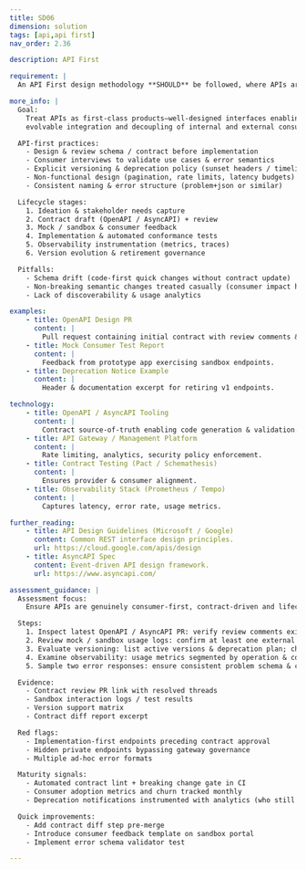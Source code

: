 ```yaml
---
title: SD06
dimension: solution
tags: [api,api first]
nav_order: 2.36

description: API First

requirement: |
  An API First design methodology **SHOULD** be followed, where APIs are at the forefront of the design process, functionality and data is exposed via APIs and the needs of the API consumer have been considered.

more_info: |
  Goal:
    Treat APIs as first-class products—well-designed interfaces enabling secure,
    evolvable integration and decoupling of internal and external consumers.

  API-first practices:
    - Design & review schema / contract before implementation
    - Consumer interviews to validate use cases & error semantics
    - Explicit versioning & deprecation policy (sunset headers / timeline)
    - Non-functional design (pagination, rate limits, latency budgets)
    - Consistent naming & error structure (problem+json or similar)

  Lifecycle stages:
    1. Ideation & stakeholder needs capture
    2. Contract draft (OpenAPI / AsyncAPI) + review
    3. Mock / sandbox & consumer feedback
    4. Implementation & automated conformance tests
    5. Observability instrumentation (metrics, traces)
    6. Version evolution & retirement governance

  Pitfalls:
    - Schema drift (code-first quick changes without contract update)
    - Non-breaking semantic changes treated casually (consumer impact hidden)
    - Lack of discoverability & usage analytics

examples: 
    - title: OpenAPI Design PR
      content: |
        Pull request containing initial contract with review comments & decisions.
    - title: Mock Consumer Test Report
      content: |
        Feedback from prototype app exercising sandbox endpoints.
    - title: Deprecation Notice Example
      content: |
        Header & documentation excerpt for retiring v1 endpoints.

technology:
    - title: OpenAPI / AsyncAPI Tooling
      content: |
        Contract source-of-truth enabling code generation & validation.
    - title: API Gateway / Management Platform
      content: |
        Rate limiting, analytics, security policy enforcement.
    - title: Contract Testing (Pact / Schemathesis)
      content: |
        Ensures provider & consumer alignment.
    - title: Observability Stack (Prometheus / Tempo)
      content: |
        Captures latency, error rate, usage metrics.

further_reading:
    - title: API Design Guidelines (Microsoft / Google)
      content: Common REST interface design principles.
      url: https://cloud.google.com/apis/design
    - title: AsyncAPI Spec
      content: Event-driven API design framework.
      url: https://www.asyncapi.com/

assessment_guidance: |
  Assessment focus:
    Ensure APIs are genuinely consumer-first, contract-driven and lifecycle-managed from design through production.

  Steps:
    1. Inspect latest OpenAPI / AsyncAPI PR: verify review comments exist & were addressed prior to implementation.
    2. Review mock / sandbox usage logs: confirm at least one external (or distinct internal) consumer tested before build completion.
    3. Evaluate versioning: list active versions & deprecation plan; check for undocumented breaking changes (contract diff reports).
    4. Examine observability: usage metrics segmented by operation & consumer type; latency/error SLO adherence.
    5. Sample two error responses: ensure consistent problem schema & correlation IDs.

  Evidence:
    - Contract review PR link with resolved threads
    - Sandbox interaction logs / test results
    - Version support matrix
    - Contract diff report excerpt

  Red flags:
    - Implementation-first endpoints preceding contract approval
    - Hidden private endpoints bypassing gateway governance
    - Multiple ad-hoc error formats

  Maturity signals:
    - Automated contract lint + breaking change gate in CI
    - Consumer adoption metrics and churn tracked monthly
    - Deprecation notifications instrumented with analytics (who still on vX)

  Quick improvements:
    - Add contract diff step pre-merge
    - Introduce consumer feedback template on sandbox portal
    - Implement error schema validator test

---
```


